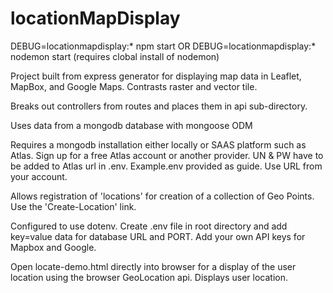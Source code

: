 # locationMapDisplay
DEBUG=locationmapdisplay:* npm start OR DEBUG=locationmapdisplay:* nodemon start (requires clobal install of nodemon)

Project built from express generator for displaying map data in Leaflet, MapBox, and Google Maps. Contrasts raster and vector tile.

Breaks out controllers from routes and places them in api sub-directory.

Uses data from a mongodb database with mongoose ODM

Requires a mongodb installation either locally or SAAS platform such as Atlas. Sign up for a free Atlas account or another provider. UN & PW have to be added to Atlas url in .env. Example.env provided as guide. Use URL from your account.

Allows registration of 'locations' for creation of a collection of Geo Points. Use the 'Create-Location' link.

Configured to use dotenv. Create .env file in root directory and add key=value data for database URL and PORT.
Add your own API keys for Mapbox and Google.  

Open locate-demo.html directly into browser for a display of the user location using the browser GeoLocation api. Displays user location.